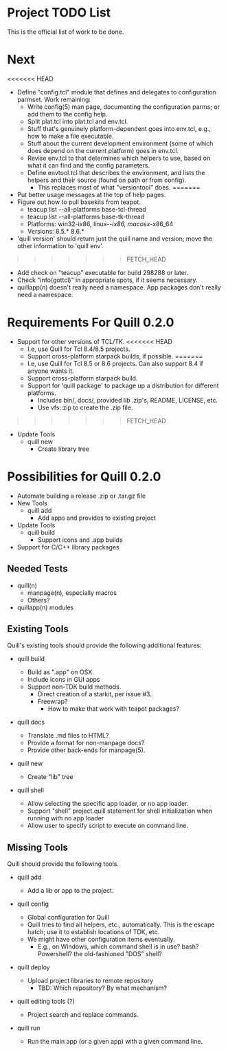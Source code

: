 # Project TODO List

This is the official list of work to be done.

# Next

<<<<<<< HEAD
* Define "config.tcl" module that defines and delegates to configuration
  parmset.  Work remaining:
  * Write config(5) man page, documenting the configuration parms;
    or add them to the config help.
  * Split plat.tcl into plat.tcl and env.tcl.
  * Stuff that's genuinely platform-dependent goes into env.tcl,
    e.g., how to make a file executable.
  * Stuff about the current development environment (some of which does
    depend on the current platform) goes in env.tcl.
  * Revise env.tcl to that determines which helpers to use,
    based on what it can find and the config parameters.
  * Define envtool.tcl that describes the environment, and lists the 
    helpers and their source (found on path or from config).
    * This replaces most of what "versiontool" does.
=======
* Put better usage messages at the top of help pages.
* Figure out how to pull basekits from teapot.
  * teacup list --all-platforms base-tcl-thread 
  * teacup list --all-platforms base-tk-thread
  * Platforms: win32-ix86, linux-*-ix86, macosx*-x86_64
  * Versions: 8.5.* 8.6.*
* 'quill version' should return just the quill name and version; move
  the other information to 'quill env'.
>>>>>>> FETCH_HEAD
* Add check on "teacup" executable for build 298288 or later.
* Check "info(gottcl)" in appropriate spots, if it seems necessary.
* quillapp(n) doesn't really need a namespace.  App packages don't
  really need a namespace.

# Requirements For Quill 0.2.0

* Support for other versions of TCL/TK.
<<<<<<< HEAD
  * I.e, use Quill for Tcl 8.4/8.5 projects.
  * Support cross-platform starpack builds, if possible.
=======
  * I.e, use Quill for Tcl 8.5 or 8.6 projects.  Can also support 8.4 if
    anyone wants it.
  * Support cross-platform starpack build.
  * Support for 'quill package' to package up a distribution for different
    platforms.
    * Includes bin/, docs/, provided lib .zip's, README, LICENSE, etc.
    * Use vfs::zip to create the .zip file.
>>>>>>> FETCH_HEAD
* Update Tools
  * quill new
    * Create library tree

# Possibilities for Quill 0.2.0

* Automate building a release .zip or .tar.gz file
* New Tools
  * quill add
    * Add apps and provides to existing project
* Update Tools
  * quill build
    * Support icons and .app builds
* Support for C/C++ library packages


## Needed Tests

* quill(n)
  * manpage(n), especially macros
  * Others?
* quillapp(n) modules

## Existing Tools

Quill's existing tools should provide the following additional features:

* quill build
  * Build as ".app" on OSX.
  * Include icons in GUI apps
  * Support non-TDK build methods.
    * Direct creation of a starkit, per issue #3.
    * Freewrap?
      * How to make that work with teapot packages?

* quill docs
  * Translate .md files to HTML?
  * Provide a format for non-manpage docs?
  * Provide other back-ends for manpage(5).

* quill new
  * Create "lib" tree

* quill shell
  * Allow selecting the specific app loader, or no app loader.
  * Support "shell" project.quill statement for shell initialization
    when running with no app loader
  * Allow user to specify script to execute on command line.

## Missing Tools

Quill should provide the following tools.

* quill add
  * Add a lib or app to the project.

* quill config
  * Global configuration for Quill
  * Quill tries to find all helpers, etc., automatically.  This is the
    escape hatch; use it to establish locations of TDK, etc.
  * We might have other configuration items eventually.
    * E.g., on Windows, which command shell is in use?  bash?  Powershell?
      the old-fashioned "DOS" shell?

* quill deploy
  * Upload project libraries to remote repository
    * TBD: Which repository?  By what mechanism?

* quill editing tools (?)
  * Project search and replace commands.

* quill run
  * Run the main app (or a given app) with a given command line.

